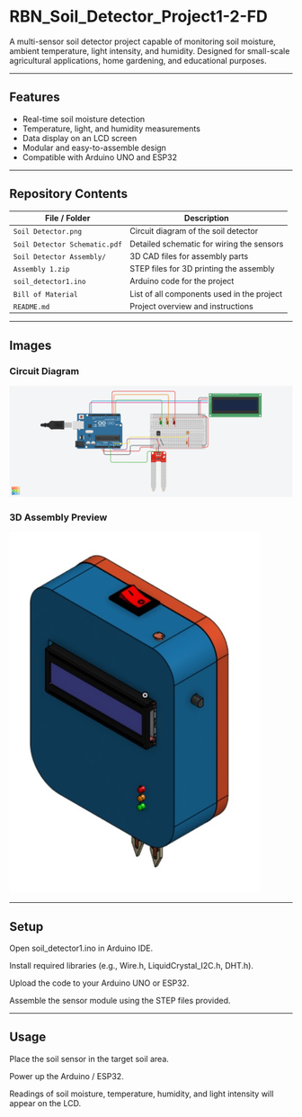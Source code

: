 # RBN_Soil_Detector_Project1-2-FD

A multi-sensor soil detector project capable of monitoring soil moisture, ambient temperature, light intensity, and humidity. Designed for small-scale agricultural applications, home gardening, and educational purposes.

---

## Features

- Real-time soil moisture detection
- Temperature, light, and humidity measurements
- Data display on an LCD screen
- Modular and easy-to-assemble design
- Compatible with Arduino UNO and ESP32

---

## Repository Contents

| File / Folder | Description |
|---------------|-------------|
| `Soil Detector.png` | Circuit diagram of the soil detector |
| `Soil Detector Schematic.pdf` | Detailed schematic for wiring the sensors |
| `Soil Detector Assembly/` | 3D CAD files for assembly parts |
| `Assembly 1.zip` | STEP files for 3D printing the assembly |
| `soil_detector1.ino` | Arduino code for the project |
| `Bill of Material` | List of all components used in the project |
| `README.md` | Project overview and instructions |

---

## Images

### Circuit Diagram
![Soil Detector Circuit](Images/Soil_Detector.png)

### 3D Assembly Preview
![3D Assembly Screenshot](Images/Cad_assembly.jpg)

---

## Setup

Open soil_detector1.ino in Arduino IDE.

Install required libraries (e.g., Wire.h, LiquidCrystal_I2C.h, DHT.h).

Upload the code to your Arduino UNO or ESP32.

Assemble the sensor module using the STEP files provided.

---

## Usage

Place the soil sensor in the target soil area.

Power up the Arduino / ESP32.

Readings of soil moisture, temperature, humidity, and light intensity will appear on the LCD.
